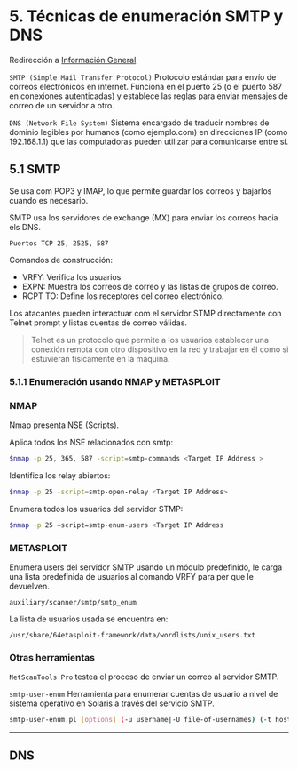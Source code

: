 # 5. Técnicas de enumeración SMTP y DNS

Redirección a [Información General](https://github.com/ThePenguin304/CEHv12-Notas/blob/main/Modulos/Modulo%204/%230%20Info%20general.md)

`SMTP (Simple Mail Transfer Protocol)` Protocolo estándar para envío de correos electrónicos en internet. Funciona en el puerto 25 (o el puerto 587 en conexiones autenticadas) y establece las reglas para enviar mensajes de correo de un servidor a otro.

`DNS (Network File System)` Sistema encargado de traducir nombres de dominio legibles por humanos (como ejemplo.com) en direcciones IP (como 192.168.1.1) que las computadoras pueden utilizar para comunicarse entre sí.

## 5.1 SMTP

Se usa com POP3 y IMAP, lo que permite guardar los correos y bajarlos cuando es necesario.

SMTP usa los servidores de exchange (MX) para enviar los correos hacia els DNS.

`Puertos TCP 25, 2525, 587`

Comandos de construcción:
* VRFY: Verifica los usuarios
* EXPN: Muestra los correos de correo y las listas de grupos de correo.
* RCPT TO: Define los receptores del correo electrónico.

Los atacantes pueden interactuar com el servidor STMP directamente con Telnet prompt y listas cuentas de correo válidas.

> Telnet es un protocolo que permite a los usuarios establecer una conexión remota con otro dispositivo en la red y trabajar en él como si estuvieran físicamente en la máquina.

### 5.1.1 Enumeración usando NMAP y METASPLOIT

### NMAP

Nmap presenta NSE (Scripts).

Aplica todos los NSE relacionados con smtp:

```bash
$nmap -p 25, 365, 587 -script=smtp-commands <Target IP Address >
```

Identifica los relay abiertos:
```bash
$nmap -p 25 -script=smtp-open-relay <Target IP Address>
```

Enumera todos los usuarios del servidor STMP:
```bash
$nmap -p 25 –script=smtp-enum-users <Target IP Address
```

### METASPLOIT

Enumera users del servidor SMTP usando un módulo predefinido, le carga una lista predefinida de usuarios al comando VRFY para per que le devuelven.

`auxiliary/scanner/smtp/smtp_enum`

La lista de usuarios usada se encuentra en:

`/usr/share/64etasploit-framework/data/wordlists/unix_users.txt`

### Otras herramientas

`NetScanTools Pro` testea el proceso de enviar un correo al servidor SMTP.

`smtp-user-enum` Herramienta para enumerar cuentas de usuario a nivel de sistema operativo en Solaris a través del servicio SMTP.

```bash
smtp-user-enum.pl [options] (-u username|-U file-of-usernames) (-t host|-T file-of-targets)
```

---

## DNS



